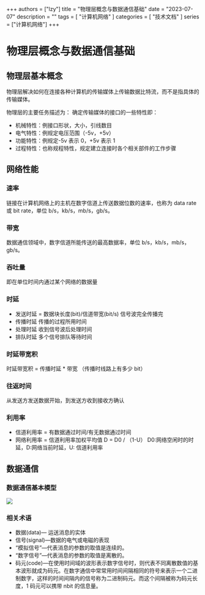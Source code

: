 +++
authors = ["lzy"]
title = "物理层概念与数据通信基础"
date = "2023-07-07"
description = ""
tags = [
    "计算机网络"
]
categories = [
    "技术文档"
]
series = ["计算机网络"]
+++

# 物理层概念与数据通信基础

## 物理层基本概念

物理层解决如何在连接各种计算机的传输媒体上传输数据比特流，而不是指具体的传输媒体。

物理层的主要任务描述为： 确定传输媒体的接口的一些特性即：

- 机械特性：例接口形状，大小，引线数目
- 电气特性：例规定电压范围（-5v，+5v）
- 功能特性：例规定-5v 表示 0，+5v 表示 1
- 过程特性：也称规程特性，规定建立连接时各个相关部件的工作步骤

## 网络性能

### 速率

链接在计算机网络上的主机在数字信道上传送数据位数的速率，也称为 data rate 或 bit rate，单位 b/s，kb/s，mb/s，gb/s。

### 带宽

数据通信领域中，数字信道所能传送的最高数据率，单位 b/s，kb/s，mb/s，gb/s。

### 吞吐量

即在单位时间内通过某个网络的数据量

### 时延

- 发送时延 = 数据块长度(bit)/信道带宽(bit/s) 信号波完全传播完
- 传播时延 传播的过程所用时间
- 处理时延 收到信号波后处理时间
- 排队时延 多个信号排队等待时间

### 时延带宽积

时延带宽积 = 传播时延 * 带宽 （传播时线路上有多少 bit）

### 往返时间

从发送方发送数据开始，到发送方收到接收方确认

### 利用率

- 信道利用率 = 有数据通过时间/有无数据通过时间
- 网络利用率 = 信道利用率加权平均值
  D = D0 / （1-U） D0:网络空闲时的时延，D:网络当前时延，U: 信道利用率

## 数据通信

### 数据通信基本模型

![](../static/A9q7bdmOyor5T3x7Vp4cNHjonFb.png)

### 相关术语

- 数据(data)— 运送消息的实体
- 信号(signal)—数据的电气或电磁的表现
- “模拟信号”—代表消息的参数的取值是连续的。
- “数字信号”—代表消息的参数的取值是离散的。
- 码元(code)—在使用时间域的波形表示数字信号时，则代表不同离散数值的基本波形就成为码元。在数字通信中常常用时间间隔相同的符号来表示一个二进制数字，这样的时间间隔内的信号称为二进制码元。而这个间隔被称为码元长度，1 码元可以携带 nbit 的信息量。
